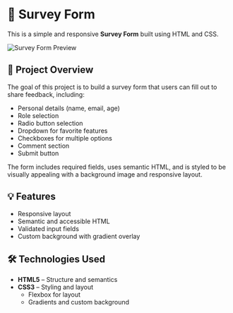 # 📝 Survey Form

This is a simple and responsive **Survey Form** built using HTML and CSS.

![Survey Form Preview](https://github.com/user-attachments/assets/99ed26d9-366d-47f1-81f9-b43e44172f0f)

## 📌 Project Overview

The goal of this project is to build a survey form that users can fill out to share feedback, including:

- Personal details (name, email, age)
- Role selection
- Radio button selection
- Dropdown for favorite features
- Checkboxes for multiple options
- Comment section
- Submit button

The form includes required fields, uses semantic HTML, and is styled to be visually appealing with a background image and responsive layout.

## 💡 Features

- Responsive layout
- Semantic and accessible HTML
- Validated input fields
- Custom background with gradient overlay

## 🛠️ Technologies Used

- **HTML5** – Structure and semantics
- **CSS3** – Styling and layout
  - Flexbox for layout
  - Gradients and custom background

